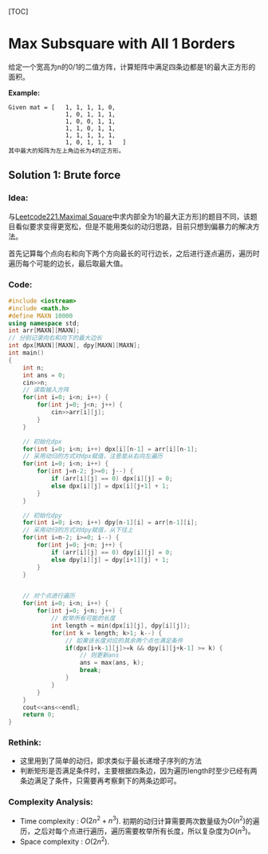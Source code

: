 

[TOC]

# Max Subsquare with All 1 Borders

给定一个宽高为n的0/1的二值方阵，计算矩阵中满足四条边都是1的最大正方形的面积。

**Example:**

```
Given mat = [	1, 1, 1, 1, 0,
			 	1, 0, 1, 1, 1,
			 	1, 0, 0, 1, 1,
			 	1, 1, 0, 1, 1,
			 	1, 1, 1, 1, 1,
			 	1, 0, 1, 1, 1	]
其中最大的矩阵为左上角边长为4的正方形。
```



## Solution 1: Brute force

### Idea:

与[Leetcode221.Maximal Square](<https://leetcode.com/problems/maximal-square/>)中求内部全为1的最大正方形]的题目不同，该题目看似要求变得更宽松，但是不能用类似的动归思路，目前只想到偏暴力的解决方法。

首先记算每个点向右和向下两个方向最长的可行边长，之后进行逐点遍历，遍历时遍历每个可能的边长，最后取最大值。

### Code:

```c++
#include <iostream>
#include <math.h>
#define MAXN 10000
using namespace std;
int arr[MAXN][MAXN];
// 分别记录向右和向下的最大边长
int dpx[MAXN][MAXN], dpy[MAXN][MAXN];
int main()
{
    int n;
    int ans = 0;
    cin>>n;
    // 读取输入方阵
    for(int i=0; i<n; i++) {
        for(int j=0; j<n; j++) {
            cin>>arr[i][j];
        }
    }

    // 初始化dpx
    for(int i=0; i<n; i++) dpx[i][n-1] = arr[i][n-1];
    // 采用动归的方式对dpx赋值，注意是从右向左遍历
    for(int i=0; i<n; i++) {
        for(int j=n-2; j>=0; j--) {
            if (arr[i][j] == 0) dpx[i][j] = 0;
            else dpx[i][j] = dpx[i][j+1] + 1;
        }
    }

    // 初始化dpy
    for(int i=0; i<n; i++) dpy[n-1][i] = arr[n-1][i];
    // 采用动归的方式对dpy赋值，从下往上
    for(int i=n-2; i>=0; i--) {
        for(int j=0; j<n; j++) {
            if (arr[i][j] == 0) dpy[i][j] = 0;
            else dpy[i][j] = dpy[i+1][j] + 1;
        }
    }


    // 对个点进行遍历
    for(int i=0; i<n; i++) {
        for(int j=0; j<n; j++) {
            // 枚举所有可能的长度
            int length = min(dpx[i][j], dpy[i][j]);
            for(int k = length; k>1; k--) {
                // 如果该长度对应的其余两个点也满足条件
                if(dpx[i+k-1][j]>=k && dpy[i][j+k-1] >= k) {
                    // 则更新ans
                    ans = max(ans, k);
                    break;
                }
            }
        }
    }
    cout<<ans<<endl;
    return 0;
}

```

### Rethink:

- 这里用到了简单的动归，即求类似于最长递增子序列的方法
- 判断矩形是否满足条件时，主要根据四条边，因为遍历length时至少已经有两条边满足了条件，只需要再考察剩下的两条边即可。

### Complexity Analysis: 

- Time complexity : $O(2n^2 + n^3)$. 初期的动归计算需要两次数量级为$O(n^2)$的遍历，之后对每个点进行遍历，遍历需要枚举所有长度，所以复杂度为$O(n^3)$。
- Space complexity : $O(2n^2)$. 
